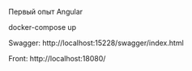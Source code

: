 Первый опыт Angular

docker-compose up

Swagger: http://localhost:15228/swagger/index.html

Front: http://localhost:18080/
